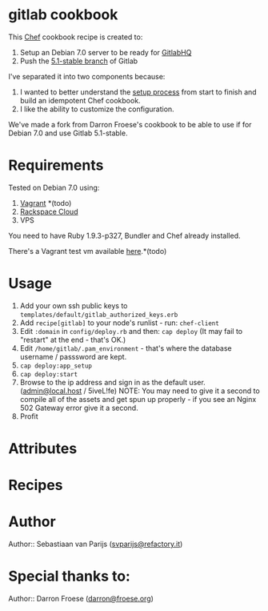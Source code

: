 # gitlab cookbook

This [Chef](http://www.opscode.com/chef/) cookbook recipe is created to:

1. Setup an Debian 7.0 server to be ready for [GitlabHQ](https://github.com/gitlabhq/gitlabhq)
2. Push the [5.1-stable branch](https://github.com/gitlabhq/gitlabhq/tree/5-1-stable) of Gitlab

I've separated it into two components because:

1. I wanted to better understand the [setup process](https://github.com/gitlabhq/gitlab-recipes/tree/master/install/master) from start to finish and build an idempotent Chef cookbook.
2. I like the ability to customize the configuration.

We've made a fork from Darron Froese's cookbook to be able to use if for Debian 7.0 and use Gitlab 5.1-stable.

# Requirements

Tested on Debian 7.0 using:

1. [Vagrant](http://www.vagrantup.com) *(todo)
2. [Rackspace Cloud](http://www.rackspace.com/cloud/)
3. VPS

You need to have Ruby 1.9.3-p327, Bundler and Chef already installed.

There's a Vagrant test vm available [here](https://dl.dropbox.com/u/695019/vagrant/precise-193p327.box).*(todo)

# Usage

1. Add your own ssh public keys to `templates/default/gitlab_authorized_keys.erb`
2. Add `recipe[gitlab]` to your node's runlist - run: `chef-client`
3. Edit `:domain` in `config/deploy.rb` and then: `cap deploy` (It may fail to "restart" at the end - that's OK.)
4. Edit `/home/gitlab/.pam_environment` - that's where the database username / passsword are kept.
5. `cap deploy:app_setup`
6. `cap deploy:start`
7. Browse to the ip address and sign in as the default user. (admin@local.host / 5iveL!fe) NOTE: You may need to give it a second to compile all of the assets and get spun up properly - if you see an Nginx 502 Gateway error give it a second.
8. Profit

# Attributes

# Recipes

# Author

Author:: Sebastiaan van Parijs (<svparijs@refactory.it>)

# Special thanks to:

Author:: Darron Froese (<darron@froese.org>)
